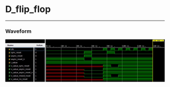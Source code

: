 # D_flip_flop


---
### Waveform
![](https://github.com/genie-earth/Verilog_HDL/blob/main/2_D_flip_flop/waveform.jpg)
